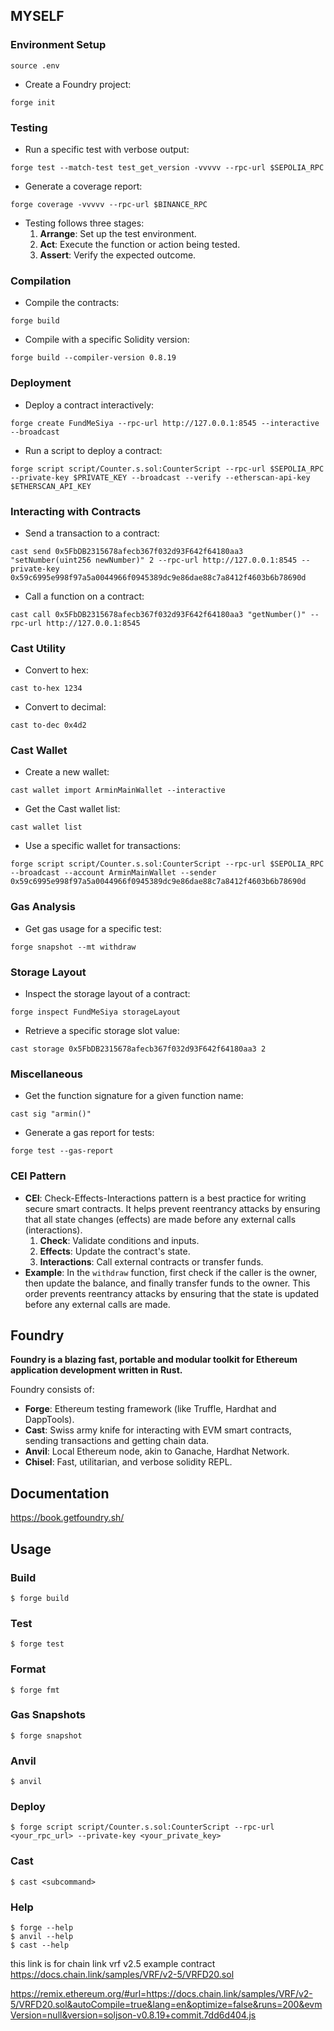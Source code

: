 ## MYSELF

### Environment Setup

```shell
source .env
```

- Create a Foundry project:

```shell
forge init
```

### Testing

- Run a specific test with verbose output:

```shell
forge test --match-test test_get_version -vvvvv --rpc-url $SEPOLIA_RPC
```

- Generate a coverage report:

```shell
forge coverage -vvvvv --rpc-url $BINANCE_RPC
```

- Testing follows three stages:
  1. **Arrange**: Set up the test environment.
  2. **Act**: Execute the function or action being tested.
  3. **Assert**: Verify the expected outcome.

### Compilation

- Compile the contracts:

```shell
forge build
```

- Compile with a specific Solidity version:

```shell
forge build --compiler-version 0.8.19
```

### Deployment

- Deploy a contract interactively:

```shell
forge create FundMeSiya --rpc-url http://127.0.0.1:8545 --interactive --broadcast
```

- Run a script to deploy a contract:

```shell
forge script script/Counter.s.sol:CounterScript --rpc-url $SEPOLIA_RPC --private-key $PRIVATE_KEY --broadcast --verify --etherscan-api-key $ETHERSCAN_API_KEY
```

### Interacting with Contracts

- Send a transaction to a contract:

```shell
cast send 0x5FbDB2315678afecb367f032d93F642f64180aa3 "setNumber(uint256 newNumber)" 2 --rpc-url http://127.0.0.1:8545 --private-key 0x59c6995e998f97a5a0044966f0945389dc9e86dae88c7a8412f4603b6b78690d
```

- Call a function on a contract:

```shell
cast call 0x5FbDB2315678afecb367f032d93F642f64180aa3 "getNumber()" --rpc-url http://127.0.0.1:8545
```

### Cast Utility

- Convert to hex:

```shell
cast to-hex 1234
```

- Convert to decimal:

```shell
cast to-dec 0x4d2
```

### Cast Wallet

- Create a new wallet:

```shell
cast wallet import ArminMainWallet --interactive
```

- Get the Cast wallet list:

```shell
cast wallet list
```

- Use a specific wallet for transactions:

```shell
forge script script/Counter.s.sol:CounterScript --rpc-url $SEPOLIA_RPC --broadcast --account ArminMainWallet --sender 0x59c6995e998f97a5a0044966f0945389dc9e86dae88c7a8412f4603b6b78690d
```

### Gas Analysis

- Get gas usage for a specific test:

```shell
forge snapshot --mt withdraw
```

### Storage Layout

- Inspect the storage layout of a contract:

```shell
forge inspect FundMeSiya storageLayout
```

- Retrieve a specific storage slot value:

```shell
cast storage 0x5FbDB2315678afecb367f032d93F642f64180aa3 2
```

### Miscellaneous

- Get the function signature for a given function name:

```shell
cast sig "armin()"
```

- Generate a gas report for tests:

```shell
forge test --gas-report
```

### CEI Pattern

- **CEI**: Check-Effects-Interactions pattern is a best practice for writing secure smart contracts. It helps prevent reentrancy attacks by ensuring that all state changes (effects) are made before any external calls (interactions).
  1. **Check**: Validate conditions and inputs.
  2. **Effects**: Update the contract's state.
  3. **Interactions**: Call external contracts or transfer funds.
- **Example**: In the `withdraw` function, first check if the caller is the owner, then update the balance, and finally transfer funds to the owner. This order prevents reentrancy attacks by ensuring that the state is updated before any external calls are made.

## Foundry

**Foundry is a blazing fast, portable and modular toolkit for Ethereum application development written in Rust.**

Foundry consists of:

- **Forge**: Ethereum testing framework (like Truffle, Hardhat and DappTools).
- **Cast**: Swiss army knife for interacting with EVM smart contracts, sending transactions and getting chain data.
- **Anvil**: Local Ethereum node, akin to Ganache, Hardhat Network.
- **Chisel**: Fast, utilitarian, and verbose solidity REPL.

## Documentation

https://book.getfoundry.sh/

## Usage

### Build

```shell
$ forge build
```

### Test

```shell
$ forge test
```

### Format

```shell
$ forge fmt
```

### Gas Snapshots

```shell
$ forge snapshot
```

### Anvil

```shell
$ anvil
```

### Deploy

```shell
$ forge script script/Counter.s.sol:CounterScript --rpc-url <your_rpc_url> --private-key <your_private_key>
```

### Cast

```shell
$ cast <subcommand>
```

### Help

```shell
$ forge --help
$ anvil --help
$ cast --help
```

this link is for chain link vrf v2.5 example contract
https://docs.chain.link/samples/VRF/v2-5/VRFD20.sol

https://remix.ethereum.org/#url=https://docs.chain.link/samples/VRF/v2-5/VRFD20.sol&autoCompile=true&lang=en&optimize=false&runs=200&evmVersion=null&version=soljson-v0.8.19+commit.7dd6d404.js
